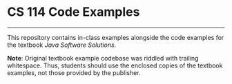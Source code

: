 # CS 114 Code Examples

---

This repository contains in-class examples alongside the code examples for the textbook _Java Software Solutions_.

**Note**: Original textbook example codebase was riddled with trailing whitespace. Thus, students should use the enclosed copies of the textbook examples, not those provided by the publisher.
